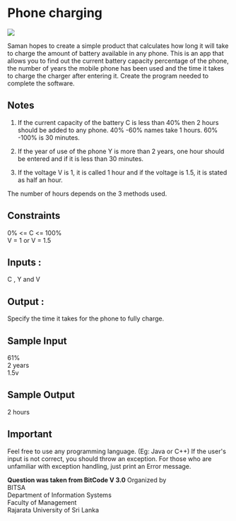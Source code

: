 # Phone charging 

![](https://github.com/NadeeTharuka/Programming-Questions/tree/main/Phone%20charging/Phone%20charging.png)

Saman hopes to create a simple product that calculates how long it will take to charge the amount of battery available in any phone. This is an app that allows you to find out the current battery capacity percentage of the phone, the number of years the mobile phone has been used and the time it takes to charge the charger after entering it. Create the program needed to complete the software.

## Notes 

1) If the current capacity of the battery C is less than 40% then 2 hours should be added to any phone. 40% -60% names take 1 hours. 60% -100% is 30 minutes.

2) If the year of use of the phone Y is more than 2 years, one hour should be entered and if it is less than 30 minutes.

3) If the voltage V is 1, it is called 1 hour and if the voltage is 1.5, it is stated as half an hour. 

The number of hours depends on the 3 methods used.

## Constraints
0% <= C <= 100%  
V = 1 or V = 1.5

## Inputs :
C , Y and V

## Output :
Specify the time it takes for the phone to fully charge.

## Sample Input
61%   
2 years   
1.5v

## Sample Output
2 hours

## Important
Feel free to use any programming language. (Eg: Java or C++)
If the user's input is not correct, you should throw an exception. For those who are unfamiliar with exception handling, just print an Error message.

**Question was taken from BitCode V 3.0**
Organized by  
BITSA  
Department of Information Systems  
Faculty of Management  
Rajarata University of Sri Lanka